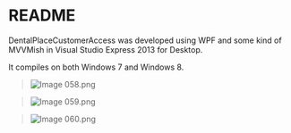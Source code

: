 # README #

DentalPlaceCustomerAccess was developed using WPF and some kind of MVVMish in Visual Studio Express 2013 for Desktop. 

It compiles on both Windows 7 and Windows 8.

> ![Image 058.png](https://bitbucket.org/repo/Roqadj/images/3439258732-Image%20058.png)

> ![Image 059.png](https://bitbucket.org/repo/Roqadj/images/2538884255-Image%20059.png)

> ![Image 060.png](https://bitbucket.org/repo/Roqadj/images/2528323022-Image%20060.png)